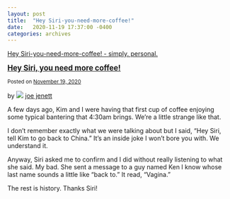 ```yaml
---
layout: post
title:  "Hey Siri-you-need-more-coffee!"
date:   2020-11-19 17:37:00 -0400
categories: archives
---
```


[Hey Siri-you-need-more-coffee! - simply. personal.](https://simply.personal.jenett.org/hey-siri-you-need-more-coffee/)

**<big>[Hey Siri, you need more coffee!](https://simply.personal.jenett.org/hey-siri-you-need-more-coffee/ "Permalink to Hey Siri, you need more coffee!")</big>**

<small>Posted on [November 19, 2020](https://simply.personal.jenett.org/hey-siri-you-need-more-coffee/ "5:37 pm")</small>

by ![](https://secure.gravatar.com/avatar/0bf0445b4e4b39f830b186b7e23195a1?s=40&d=identicon&r=pg) [joe jenett](https://simply.personal.jenett.org/author/admin/ "View all posts by joe jenett")

A few days ago, Kim and I were having that first cup of coffee enjoying some typical bantering that 4:30am brings. We’re a little strange like that.

I don’t remember exactly what we were talking about but I said, “Hey Siri, tell Kim to go back to China.” It’s an inside joke I won’t bore you with. We understand it.

Anyway, Siri asked me to confirm and I did without really listening to what she said. My bad. She sent a message to a guy named Ken I know whose last name sounds a little like “back to.” It read, “Vagina.”

The rest is history. Thanks Siri!

